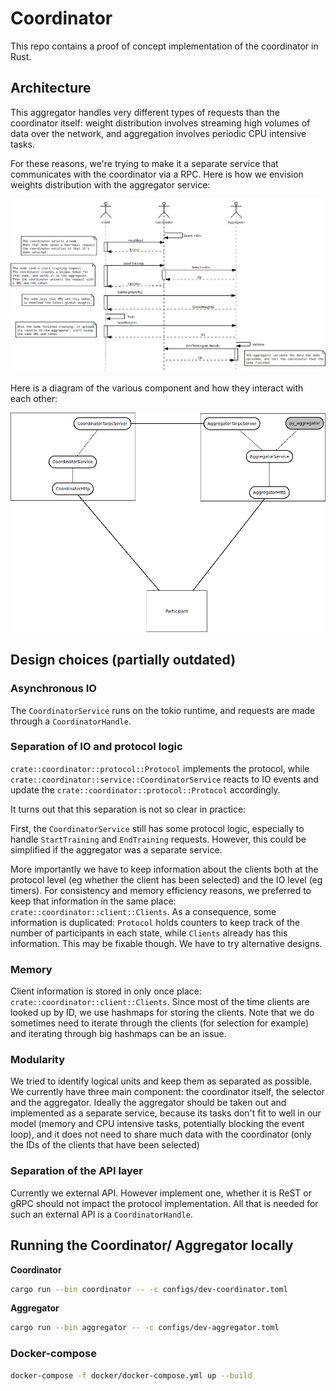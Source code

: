 # Coordinator

This repo contains a proof of concept implementation of the
coordinator in Rust.


## Architecture

This aggregator handles very different types of requests than the
coordinator itself: weight distribution involves streaming high
volumes of data over the network, and aggregation involves periodic
CPU intensive tasks.

For these reasons, we're trying to make it a separate service that
communicates with the coordinator via a RPC. Here is how we envision
weights distribution with the aggregator service:

![weights distribution sequence diagram](./_images/aggregator_service.png)

Here is a diagram of the various component and how they interact with
each other:

![architecture diagram](./_images/architecture.png)

## Design choices (partially outdated)

### Asynchronous IO

The `CoordinatorService` runs on the tokio runtime, and requests are made through a `CoordinatorHandle`.

### Separation of IO and protocol logic

`crate::coordinator::protocol::Protocol` implements the protocol,
while `crate::coordinator::service::CoordinatorService` reacts to IO
events and update the `crate::coordinator::protocol::Protocol`
accordingly.

It turns out that this separation is not so clear in practice:

First, the `CoordinatorService` still has some protocol logic,
especially to handle `StartTraining` and `EndTraining`
requests. However, this could be simplified if the aggregator was a
separate service.

More importantly we have to keep information about the clients both at
the protocol level (eg whether the client has been selected) and the
IO level (eg timers). For consistency and memory efficiency reasons,
we preferred to keep that information in the same place:
`crate::coordinator::client::Clients`. As a consequence, some
information is duplicated: `Protocol` holds counters to keep track of
the number of participants in each state, while `Clients` already has
this information. This may be fixable though. We have to try
alternative designs.

### Memory

Client information is stored in only once place:
`crate::coordinator::client::Clients`. Since most of the time clients
are looked up by ID, we use hashmaps for storing the clients. Note
that we do sometimes need to iterate through the clients (for
selection for example) and iterating through big hashmaps can be an
issue.

### Modularity

We tried to identify logical units and keep them as separated as
possible. We currently have three main component: the coordinator
itself, the selector and the aggregator. Ideally the aggregator should
be taken out and implemented as a separate service, because its tasks
don't fit to well in our model (memory and CPU intensive tasks,
potentially blocking the event loop), and it does not need to share
much data with the coordinator (only the IDs of the clients that have
been selected)


### Separation of the API layer

Currently we external API. However implement one, whether it is ReST
or gRPC should not impact the protocol implementation. All that is
needed for such an external API is a `CoordinatorHandle`.


## Running the Coordinator/ Aggregator locally

**Coordinator**

```bash
cargo run --bin coordinator -- -c configs/dev-coordinator.toml
```

**Aggregator**

```bash
cargo run --bin aggregator -- -c configs/dev-aggregator.toml
```

### Docker-compose

```bash
docker-compose -f docker/docker-compose.yml up --build
```
